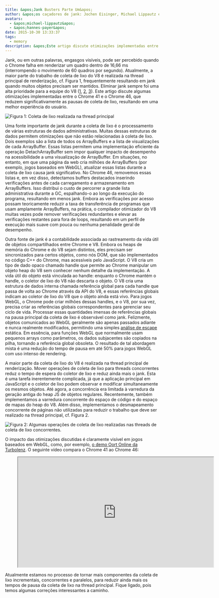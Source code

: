 ```yaml
---
title: &apos;Jank Busters Parte Um&apos;
author: &apos;os caçadores de jank: Jochen Eisinger, Michael Lippautz e Hannes Payer&apos;
avatars:
  - &apos;michael-lippautz&apos;
  - &apos;hannes-payer&apos;
date: 2015-10-30 13:33:37
tags:
  - memory
description: &apos;Este artigo discute otimizações implementadas entre o Chrome 41 e o Chrome 46, que reduzem significativamente as pausas de coleta de lixo, resultando em uma melhor experiência do usuário.&apos;
---
```

Jank, ou em outras palavras, engasgos visíveis, pode ser percebido quando o Chrome falha em renderizar um quadro dentro de 16,66 ms (interrompendo o movimento de 60 quadros por segundo). Atualmente, a maior parte do trabalho de coleta de lixo do V8 é realizada na thread principal de renderização, cf. Figura 1, frequentemente resultando em jank quando muitos objetos precisam ser mantidos. Eliminar jank sempre foi uma alta prioridade para a equipe do V8 ([1](https://blog.chromium.org/2011/11/game-changer-for-interactive.html), [2](https://www.youtube.com/watch?v=3vPOlGRH6zk), [3](/blog/free-garbage-collection)). Este artigo discute algumas otimizações implementadas entre o Chrome 41 e o Chrome 46, que reduzem significativamente as pausas de coleta de lixo, resultando em uma melhor experiência do usuário.

<!--truncate-->
![Figura 1: Coleta de lixo realizada na thread principal](/_img/jank-busters/gc-main-thread.png)

Uma fonte importante de jank durante a coleta de lixo é o processamento de várias estruturas de dados administrativas. Muitas dessas estruturas de dados permitem otimizações que não estão relacionadas à coleta de lixo. Dois exemplos são a lista de todos os ArrayBuffers e a lista de visualizações de cada ArrayBuffer. Essas listas permitem uma implementação eficiente da operação DetachArrayBuffer sem impor qualquer impacto de desempenho na acessibilidade a uma visualização de ArrayBuffer. Em situações, no entanto, em que uma página da web cria milhões de ArrayBuffers (por exemplo, jogos baseados em WebGL), atualizar essas listas durante a coleta de lixo causa jank significativo. No Chrome 46, removemos essas listas e, em vez disso, detectamos buffers destacados inserindo verificações antes de cada carregamento e armazenamento em ArrayBuffers. Isso distribui o custo de percorrer a grande lista administrativa durante a GC, espalhando-o ao longo da execução do programa, resultando em menos jank. Embora as verificações por acesso possam teoricamente reduzir a taxa de transferência de programas que usam amplamente ArrayBuffers, na prática, o compilador otimizador do V8 muitas vezes pode remover verificações redundantes e elevar as verificações restantes para fora de loops, resultando em um perfil de execução mais suave com pouca ou nenhuma penalidade geral de desempenho.

Outra fonte de jank é a contabilidade associada ao rastreamento da vida útil de objetos compartilhados entre Chrome e V8. Embora os heaps de memória do Chrome e do V8 sejam distintos, eles precisam ser sincronizados para certos objetos, como nós DOM, que são implementados no código C++ do Chrome, mas acessíveis pelo JavaScript. O V8 cria um tipo de dado opaco chamado handle que permite ao Chrome manipular um objeto heap do V8 sem conhecer nenhum detalhe da implementação. A vida útil do objeto está vinculada ao handle: enquanto o Chrome mantém o handle, o coletor de lixo do V8 não descarta o objeto. O V8 cria uma estrutura de dados interna chamada referência global para cada handle que passa de volta ao Chrome através da API do V8, e essas referências globais indicam ao coletor de lixo do V8 que o objeto ainda está vivo. Para jogos WebGL, o Chrome pode criar milhões dessas handles, e o V8, por sua vez, precisa criar as referências globais correspondentes para gerenciar seu ciclo de vida. Processar essas quantidades imensas de referências globais na pausa principal da coleta de lixo é observável como jank. Felizmente, objetos comunicados ao WebGL geralmente são apenas passados adiante e nunca realmente modificados, permitindo uma simples [análise de escape](https://en.wikipedia.org/wiki/Escape_analysis) estática. Em essência, para funções WebGL que normalmente usam pequenos arrays como parâmetros, os dados subjacentes são copiados na pilha, tornando a referência global obsoleta. O resultado de tal abordagem mista é uma redução do tempo de pausa em até 50% para jogos WebGL com uso intenso de rendering.

A maior parte da coleta de lixo do V8 é realizada na thread principal de renderização. Mover operações de coleta de lixo para threads concorrentes reduz o tempo de espera do coletor de lixo e reduz ainda mais o jank. Esta é uma tarefa inerentemente complicada, já que a aplicação principal em JavaScript e o coletor de lixo podem observar e modificar simultaneamente os mesmos objetos. Até agora, a concorrência era limitada à varredura da geração antiga do heap JS de objetos regulares. Recentemente, também implementamos a varredura concorrente do espaço de código e do espaço de mapas do heap do V8. Além disso, implementamos o desmapeamento concorrente de páginas não utilizadas para reduzir o trabalho que deve ser realizado na thread principal, cf. Figura 2.

![Figura 2: Algumas operações de coleta de lixo realizadas nas threads de coleta de lixo concorrentes.](/_img/jank-busters/gc-concurrent-threads.png)

O impacto das otimizações discutidas é claramente visível em jogos baseados em WebGL, como, por exemplo, [o demo Oort Online da Turbolenz](http://oortonline.gl/). O seguinte vídeo compara o Chrome 41 ao Chrome 46:

<figure>
  <div class="video video-16:9">
    <iframe src="https://www.youtube.com/embed/PgrCJpbTs9I" width="640" height="360" loading="lazy"></iframe>
  </div>
</figure>

Atualmente estamos no processo de tornar mais componentes da coleta de lixo incrementais, concorrentes e paralelos, para reduzir ainda mais os tempos de pausa da coleta de lixo na thread principal. Fique ligado, pois temos algumas correções interessantes a caminho.
